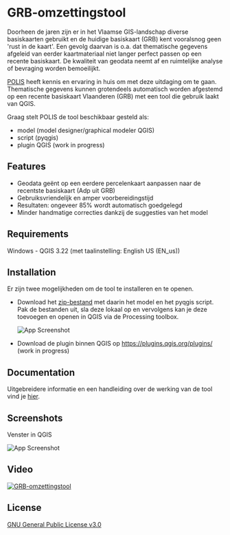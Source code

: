 # GRB-omzettingstool

Doorheen de jaren zijn er in het Vlaamse GIS-landschap diverse basiskaarten gebruikt en de huidige basiskaart (GRB) kent vooralsnog geen 'rust in de kaart'. Een gevolg daarvan is o.a. dat thematische gegevens afgeleid van eerder kaartmateriaal niet langer perfect passen op een recente basiskaart. De kwaliteit van geodata neemt af en ruimtelijke analyse of bevraging worden bemoeilijkt.

[POLIS](https://oost-vlaanderen.be/bestuur-en-regio/wat-doet-het-provinciebestuur/e-government.html) heeft kennis en ervaring in huis om met deze uitdaging om te gaan. Thematische gegevens kunnen grotendeels automatisch worden afgestemd op een recente basiskaart Vlaanderen (GRB) met een tool die gebruik laakt van QGIS.

Graag stelt POLIS de tool beschikbaar gesteld als:

- model (model designer/graphical modeler QGIS)
- script (pyqgis)
- plugin QGIS (work in progress)

## Features

- Geodata geënt op een eerdere percelenkaart aanpassen naar de recentste basiskaart (Adp uit GRB)
- Gebruiksvriendelijk en amper voorbereidingstijd
- Resultaten: ongeveer 85% wordt automatisch goedgelegd
- Minder handmatige correcties dankzij de suggesties van het model

## Requirements

Windows - QGIS 3.22 (met taalinstelling: English US (EN_us))

## Installation

Er zijn twee mogelijkheden om de tool te installeren en te openen.

- Download het [zip-bestand](https://github.com/POLIS-Provincie-Oost-Vlaanderen/GRB-omzettingstool/blob/main/GRB-omzettingstool.zip) met daarin het model en het pyqgis script. Pak de bestanden uit, sla deze lokaal op en vervolgens kan je deze toevoegen en openen in QGIS via de Processing toolbox.

  ![App Screenshot](https://i.postimg.cc/sx6TP25L/image.png)

- Download de plugin binnen QGIS op https://plugins.qgis.org/plugins/ (work in progress)
  
## Documentation

Uitgebreidere informatie en een handleiding over de werking van de tool vind je [hier](https://linktodocumentation).


## Screenshots

Venster in QGIS

![App Screenshot](https://i.postimg.cc/C19npTC2/image.png)

## Video

[![GRB-omzettingstool](https://i.postimg.cc/2y5Kt5N4/image.png)](https://youtu.be/TmZXDBH5Q0A "GRB-omzettingstool")

## License

[GNU General Public License v3.0](https://www.gnu.org/licenses/gpl-3.0.html)

